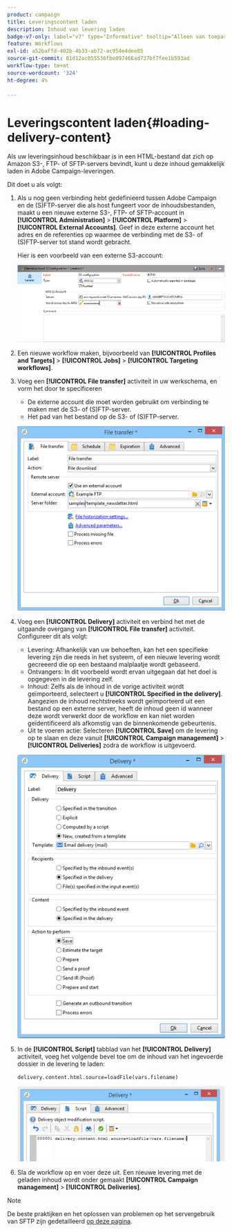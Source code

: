 ```yaml
---
product: campaign
title: Leveringscontent laden
description: Inhoud van levering laden
badge-v7-only: label="v7" type="Informative" tooltip="Alleen van toepassing op Campaign Classic v7"
feature: Workflows
exl-id: a52baffd-402b-4b33-ab72-ac954e4dee85
source-git-commit: 81d12ac055536fbe097466ad737bf7fee1b593ad
workflow-type: tm+mt
source-wordcount: '324'
ht-degree: 4%

---
```


# Leveringscontent laden{#loading-delivery-content}



Als uw leveringsinhoud beschikbaar is in een HTML-bestand dat zich op Amazon S3-, FTP- of SFTP-servers bevindt, kunt u deze inhoud gemakkelijk laden in Adobe Campaign-leveringen.

Dit doet u als volgt:

1. Als u nog geen verbinding hebt gedefinieerd tussen Adobe Campaign en de (S)FTP-server die als host fungeert voor de inhoudsbestanden, maakt u een nieuwe externe S3-, FTP- of SFTP-account in **[!UICONTROL Administration]** > **[!UICONTROL Platform]** > **[!UICONTROL External Accounts]**. Geef in deze externe account het adres en de referenties op waarmee de verbinding met de S3- of (S)FTP-server tot stand wordt gebracht.

   Hier is een voorbeeld van een externe S3-account:

   ![](assets/delivery_loadcontent_filetransfertexamples3.png)

1. Een nieuwe workflow maken, bijvoorbeeld van **[!UICONTROL Profiles and Targets]** > **[!UICONTROL Jobs]** > **[!UICONTROL Targeting workflows]**.
1. Voeg een **[!UICONTROL File transfer]** activiteit in uw werkschema, en vorm het door te specificeren

   * De externe account die moet worden gebruikt om verbinding te maken met de S3- of (S)FTP-server.
   * Het pad van het bestand op de S3- of (S)FTP-server.

   ![](assets/delivery_loadcontent_filetransfertexample.png)

1. Voeg een **[!UICONTROL Delivery]** activiteit en verbind het met de uitgaande overgang van **[!UICONTROL File transfer]** activiteit. Configureer dit als volgt:

   * Levering: Afhankelijk van uw behoeften, kan het een specifieke levering zijn die reeds in het systeem, of een nieuwe levering wordt gecreeerd die op een bestaand malplaatje wordt gebaseerd.
   * Ontvangers: In dit voorbeeld wordt ervan uitgegaan dat het doel is opgegeven in de levering zelf.
   * Inhoud: Zelfs als de inhoud in de vorige activiteit wordt geïmporteerd, selecteert u **[!UICONTROL Specified in the delivery]**. Aangezien de inhoud rechtstreeks wordt geïmporteerd uit een bestand op een externe server, heeft de inhoud geen id wanneer deze wordt verwerkt door de workflow en kan niet worden geïdentificeerd als afkomstig van de binnenkomende gebeurtenis.
   * Uit te voeren actie: Selecteren **[!UICONTROL Save]** om de levering op te slaan en deze vanuit **[!UICONTROL Campaign management]** > **[!UICONTROL Deliveries]** zodra de workflow is uitgevoerd.

   ![](assets/delivery_loadcontent_activityexample.png)

1. In de **[!UICONTROL Script]** tabblad van het **[!UICONTROL Delivery]** activiteit, voeg het volgende bevel toe om de inhoud van het ingevoerde dossier in de levering te laden:

   ```
   delivery.content.html.source=loadFile(vars.filename)
   ```

   ![](assets/delivery_loadcontent_script.png)

1. Sla de workflow op en voer deze uit. Een nieuwe levering met de geladen inhoud wordt onder gemaakt **[!UICONTROL Campaign management]** > **[!UICONTROL Deliveries]**.

>[!NOTE]
>
>De beste praktijken en het oplossen van problemen op het servergebruik van SFTP zijn gedetailleerd [op deze pagina](../../platform/using/sftp-server-usage.md).

